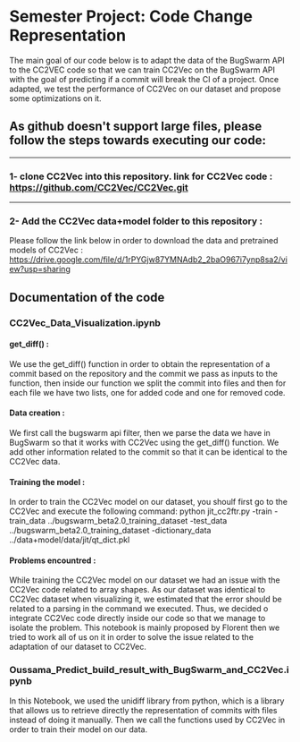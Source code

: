 # Semester Project: Code Change Representation #
The main goal of our code below is to adapt the data of the BugSwarm API to the CC2VEC code so that we can train CC2Vec on the BugSwarm API with the goal of predicting 
if a commit will break the CI of a project. Once adapted, we test the performance of CC2Vec on our dataset and propose some optimizations on it. 
## As github doesn't support large files, please follow the steps towards executing our code: ## 
--------
### 1- clone CC2Vec into this repository. link for CC2Vec code : https://github.com/CC2Vec/CC2Vec.git ###
--------
### 2- Add the CC2Vec data+model folder to this repository :  ###
Please follow the link below in order to download the data and pretrained models of CC2Vec : 
https://drive.google.com/file/d/1rPYGjw87YMNAdb2_2baO967i7ynp8sa2/view?usp=sharing 

## Documentation of the code ## 
### CC2Vec_Data_Visualization.ipynb ### 
#### get_diff() : ####
We use the get_diff() function in order to obtain the representation of a commit based on the repository and the commit we pass as inputs to the function, then inside our 
function we split the commit into files and then for each file we have two lists, one for added code and one for removed code. 
#### Data creation : ####
We  first call the bugswarm api filter, then we parse the data we have in BugSwarm so that it works with CC2Vec using the get_diff() function. We add other information related 
to the commit so that it can be identical to the CC2Vec data.
#### Training the model : #### 
In order to train the CC2Vec model on our dataset, you shoulf first go to the CC2Vec and execute the following command: 
python jit_cc2ftr.py -train -train_data ../bugswarm_beta2.0_training_dataset -test_data ../bugswarm_beta2.0_training_dataset -dictionary_data ../data+model/data/jit/qt_dict.pkl
#### Problems encountred : #### 
While training the CC2Vec model on our dataset we had an issue with the CC2Vec code related to array shapes. As our dataset was identical to CC2Vec dataset when visualizing it,
we estimated that the error should be related to a parsing in the command we executed. Thus, we decided o integrate CC2Vec code directly inside our code so that we manage 
to isolate the problem. This notebook is mainly proposed by Florent then we tried to work all of us on it in order to solve the issue related to the adaptation of our dataset to 
CC2Vec. 
### Oussama_Predict_build_result_with_BugSwarm_and_CC2Vec.ipynb ### 
In this Notebook, we used the unidiff library from python, which is a library that allows us to retrieve directly the representation of commits with files 
instead of doing it manually. Then we call the functions used by CC2Vec in order to train their model on our data.   
